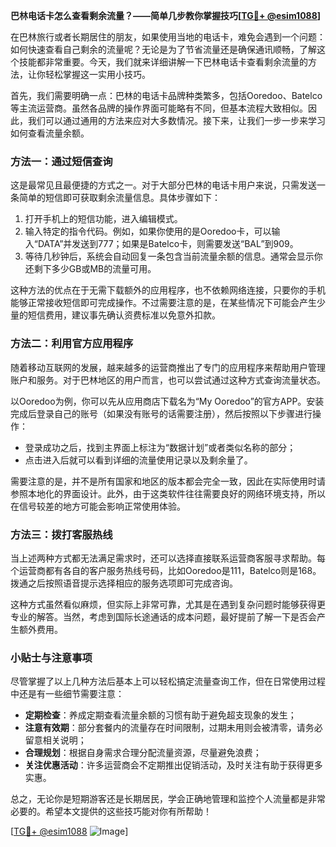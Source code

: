 **巴林电话卡怎么查看剩余流量？——简单几步教你掌握技巧[[TG💪+ @esim1088](https://t.me/s/esim1088)]**

在巴林旅行或者长期居住的朋友，如果使用当地的电话卡，难免会遇到一个问题：如何快速查看自己剩余的流量呢？无论是为了节省流量还是确保通讯顺畅，了解这个技能都非常重要。今天，我们就来详细讲解一下巴林电话卡查看剩余流量的方法，让你轻松掌握这一实用小技巧。

首先，我们需要明确一点：巴林的电话卡品牌种类繁多，包括Ooredoo、Batelco等主流运营商。虽然各品牌的操作界面可能略有不同，但基本流程大致相似。因此，我们可以通过通用的方法来应对大多数情况。接下来，让我们一步一步来学习如何查看流量余额。

### 方法一：通过短信查询

这是最常见且最便捷的方式之一。对于大部分巴林的电话卡用户来说，只需发送一条简单的短信即可获取剩余流量信息。具体步骤如下：

1. 打开手机上的短信功能，进入编辑模式。
2. 输入特定的指令代码。例如，如果你使用的是Ooredoo卡，可以输入“DATA”并发送到777；如果是Batelco卡，则需要发送“BAL”到909。
3. 等待几秒钟后，系统会自动回复一条包含当前流量余额的信息。通常会显示你还剩下多少GB或MB的流量可用。

这种方法的优点在于无需下载额外的应用程序，也不依赖网络连接，只要你的手机能够正常接收短信即可完成操作。不过需要注意的是，在某些情况下可能会产生少量的短信费用，建议事先确认资费标准以免意外扣款。

### 方法二：利用官方应用程序

随着移动互联网的发展，越来越多的运营商推出了专门的应用程序来帮助用户管理账户和服务。对于巴林地区的用户而言，也可以尝试通过这种方式查询流量状态。

以Ooredoo为例，你可以先从应用商店下载名为“My Ooredoo”的官方APP。安装完成后登录自己的账号（如果没有账号的话需要注册），然后按照以下步骤进行操作：
- 登录成功之后，找到主界面上标注为“数据计划”或者类似名称的部分；
- 点击进入后就可以看到详细的流量使用记录以及剩余量了。

需要注意的是，并不是所有国家和地区的版本都会完全一致，因此在实际使用时请参照本地化的界面设计。此外，由于这类软件往往需要良好的网络环境支持，所以在信号较差的地方可能会影响正常使用体验。

### 方法三：拨打客服热线

当上述两种方式都无法满足需求时，还可以选择直接联系运营商客服寻求帮助。每个运营商都有各自的客户服务热线号码，比如Ooredoo是111，Batelco则是168。拨通之后按照语音提示选择相应的服务选项即可完成咨询。

这种方式虽然看似麻烦，但实际上非常可靠，尤其是在遇到复杂问题时能够获得更专业的解答。当然，考虑到国际长途通话的成本问题，最好提前了解一下是否会产生额外费用。

### 小贴士与注意事项

尽管掌握了以上几种方法后基本上可以轻松搞定流量查询工作，但在日常使用过程中还是有一些细节需要注意：

- **定期检查**：养成定期查看流量余额的习惯有助于避免超支现象的发生；
- **注意有效期**：部分套餐内的流量存在时间限制，过期未用则会被清零，请务必留意相关说明；
- **合理规划**：根据自身需求合理分配流量资源，尽量避免浪费；
- **关注优惠活动**：许多运营商会不定期推出促销活动，及时关注有助于获得更多实惠。

总之，无论你是短期游客还是长期居民，学会正确地管理和监控个人流量都是非常必要的。希望本文提供的这些技巧能对你有所帮助！

[[TG💪+ @esim1088](https://t.me/s/esim1088) ![Image](https://i.postimg.cc/4NQfJmqS/Snipaste-2025-05-13-00-14-12.png)]